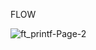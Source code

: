 FLOW

![ft_printf-Page-2](https://user-images.githubusercontent.com/13278955/148163156-da10deb3-77fe-4fe2-aead-5b07f61bf52c.jpeg)

